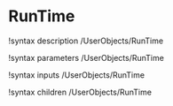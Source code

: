 <!-- MOOSE Documentation Stub: Remove this when content is added. -->

# RunTime
!syntax description /UserObjects/RunTime

!syntax parameters /UserObjects/RunTime

!syntax inputs /UserObjects/RunTime

!syntax children /UserObjects/RunTime
